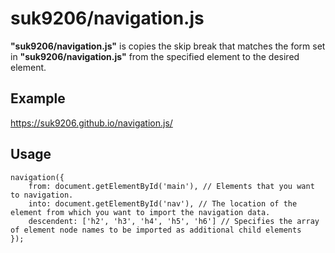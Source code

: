 # suk9206/navigation.js
**"suk9206/navigation.js"** is copies the skip break that matches the form set in **"suk9206/navigation.js"** from the specified element to the desired element.

## Example
https://suk9206.github.io/navigation.js/

## Usage
```
navigation({
    from: document.getElementById('main'), // Elements that you want to navigation.
    into: document.getElementById('nav'), // The location of the element from which you want to import the navigation data.
    descendent: ['h2', 'h3', 'h4', 'h5', 'h6'] // Specifies the array of element node names to be imported as additional child elements
});
```
